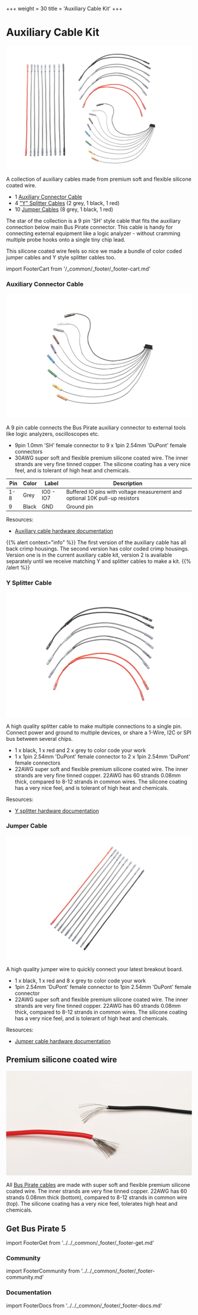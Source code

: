 +++
weight = 30
title = 'Auxiliary Cable Kit'
+++
# Auxiliary Cable Kit

![](./img/bp5-promo-13.jpg)

A collection of auxiliary cables made from premium soft and flexible silicone coated wire.

- 1 [Auxiliary Connector Cable](https://hardware.buspirate.com/cables/#auxiliary-cable)
- 4 ["Y" Splitter Cables](https://hardware.buspirate.com/cables/#y-splitter-cable) (2 grey, 1 black, 1 red)
- 10 [Jumper Cables](https://hardware.buspirate.com/cables/#jumper-cable) (8 grey, 1 black, 1 red)

The star of the collection is a 9 pin 'SH' style cable that fits the auxiliary connection below main Bus Pirate connector. This cable is handy for connecting external equipment like a logic analyzer - without cramming multiple probe hooks onto a single tiny chip lead. 

This silicone coated wire feels so nice we made a bundle of color coded jumper cables and Y style splitter cables too.

import FooterCart from '/_common/_footer/_footer-cart.md'

<FooterCart/>

### Auxiliary Connector Cable

![](./img/bp5-promo-1.jpg)

A 9 pin cable connects the Bus Pirate auxiliary connector to external tools like logic analyzers, oscilloscopes etc. 

- 9pin 1.0mm 'SH' female connector to 9 x 1pin 2.54mm 'DuPont' female connectors
- 30AWG super soft and flexible premium silicone coated wire. The inner strands are very fine tinned copper. The silicone coating has a very nice feel, and is tolerant of high heat and chemicals.

|Pin|Color|Label|Description|
|-|-|-|-|
|1-8|Grey|IO0 - IO7|Buffered IO pins with voltage measurement and optional 10K pull-up resistors|
|9|Black|GND|Ground pin|

Resources:

- [Auxiliary cable hardware documentation](https://hardware.buspirate.com/cables/#auxiliary-cable)

{{% alert context="info" %}}
The first version of the auxiliary cable has all back crimp housings. The second version has color coded crimp housings. Version one is in the current auxiliary cable kit, version 2 is available separately until we receive matching Y and splitter cables to make a kit.
{{% /alert %}}

### Y Splitter Cable

![](./img/bp5-promo-2.jpg)

A high quality splitter cable to make multiple connections to a single pin. Connect power and ground to multiple devices, or share a 1-Wire, I2C or SPI bus between several chips.

- 1 x black, 1 x red and 2 x grey to color code your work
- 1 x 1pin 2.54mm 'DuPont' female connector to 2 x 1pin 2.54mm 'DuPont' female connectors
- 22AWG super soft and flexible premium silicone coated wire. The inner strands are very fine tinned copper. 22AWG has 60 strands 0.08mm thick, compared to 8-12 strands in common wires. The silicone coating has a very nice feel, and is tolerant of high heat and chemicals.

Resources:

- [Y splitter hardware documentation](https://hardware.buspirate.com/cables/#y-splitter-cable)

### Jumper Cable

![](./img/bp5-promo-3.jpg)

A high quality jumper wire to quickly connect your latest breakout board.

- 1 x black, 1 x red and 8 x grey to color code your work
- 1pin 2.54mm 'DuPont' female connector to 1pin 2.54mm 'DuPont' female connector
- 22AWG super soft and flexible premium silicone coated wire. The inner strands are very fine tinned copper. 22AWG has 60 strands 0.08mm thick, compared to 8-12 strands in common wires. The silicone coating has a very nice feel, and is tolerant of high heat and chemicals.

Resources:
- [Jumper cable hardware documentation](https://hardware.buspirate.com/cables/#jumper-cable)

## Premium silicone coated wire

![](./img/cable-wire.jpg)

All [Bus Pirate cables](https://hardware.buspirate.com/cables/) are made with super soft and flexible premium silicone coated wire. The inner strands are very fine tinned copper. 22AWG has 60 strands 0.08mm thick (bottom), compared to 8-12 strands in common wire (top). The silicone coating has a very nice feel, tolerates high heat and chemicals.

## Get Bus Pirate 5
import FooterGet from '../../_common/_footer/_footer-get.md'

<FooterGet/>

### Community
import FooterCommunity from '../../_common/_footer/_footer-community.md'

<FooterCommunity/>

### Documentation
import FooterDocs from '../../_common/_footer/_footer-docs.md' 

<FooterDocs/>
